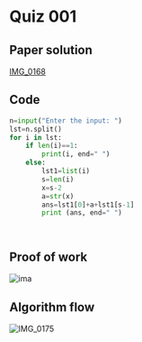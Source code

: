 # Quiz 001

## Paper solution
[IMG_0168](https://github.com/user-attachments/assets/f1317451-f9d1-4d29-b5a5-2b976f27fd34)

## Code
```.py
n=input("Enter the input: ")
lst=n.split()
for i in lst:
    if len(i)==1:
        print(i, end=" ")
    else:
        lst1=list(i)
        s=len(i)
        x=s-2
        a=str(x)
        ans=lst1[0]+a+lst1[s-1]
        print (ans, end=" ")




```

## Proof of work
![ima](https://github.com/user-attachments/assets/1a2261d2-7d5f-43c9-b8d2-cb2021ca9103)


## Algorithm flow

![IMG_0175](https://github.com/user-attachments/assets/c77c514b-6cc5-420c-a55e-a6b5fa5f49df)
